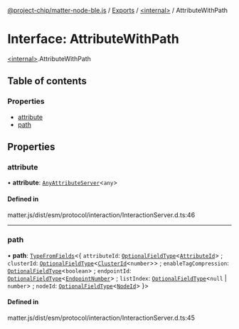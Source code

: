 [@project-chip/matter-node-ble.js](../README.md) / [Exports](../modules.md) / [\<internal\>](../modules/internal_.md) / AttributeWithPath

# Interface: AttributeWithPath

[\<internal\>](../modules/internal_.md).AttributeWithPath

## Table of contents

### Properties

- [attribute](internal_.AttributeWithPath.md#attribute)
- [path](internal_.AttributeWithPath.md#path)

## Properties

### attribute

• **attribute**: [`AnyAttributeServer`](../modules/internal_.md#anyattributeserver)\<`any`\>

#### Defined in

matter.js/dist/esm/protocol/interaction/InteractionServer.d.ts:46

___

### path

• **path**: [`TypeFromFields`](../modules/internal_.md#typefromfields)\<\{ `attributeId`: [`OptionalFieldType`](internal_.OptionalFieldType.md)\<[`AttributeId`](../modules/internal_.md#attributeid)\> ; `clusterId`: [`OptionalFieldType`](internal_.OptionalFieldType.md)\<[`ClusterId`](../modules/internal_.md#clusterid)\<`number`\>\> ; `enableTagCompression`: [`OptionalFieldType`](internal_.OptionalFieldType.md)\<`boolean`\> ; `endpointId`: [`OptionalFieldType`](internal_.OptionalFieldType.md)\<[`EndpointNumber`](../modules/internal_.md#endpointnumber)\> ; `listIndex`: [`OptionalFieldType`](internal_.OptionalFieldType.md)\<``null`` \| `number`\> ; `nodeId`: [`OptionalFieldType`](internal_.OptionalFieldType.md)\<[`NodeId`](../modules/internal_.md#nodeid)\>  }\>

#### Defined in

matter.js/dist/esm/protocol/interaction/InteractionServer.d.ts:45
